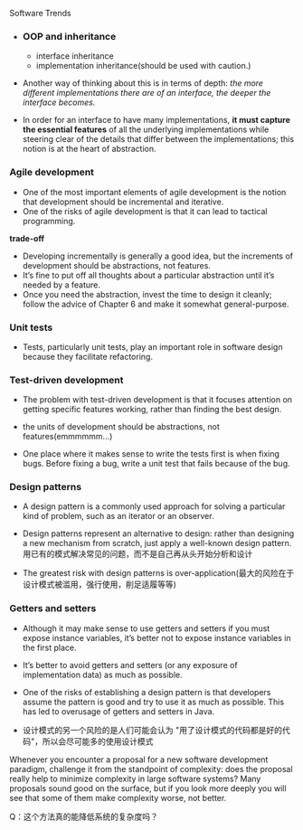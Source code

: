 Software Trends

+ ### OOP and inheritance
    + interface inheritance
    + implementation inheritance(should be used with caution.)

+ Another way of thinking about this is in terms of depth: *the more different implementations there are of an interface, the deeper the interface becomes.*
+ In order for an interface to have many implementations, **it must capture the essential features** of all the underlying implementations while steering clear of the details that differ between the implementations; this notion is at the heart of abstraction.


### Agile development

+ One of the most important elements of agile development is the notion that development should be incremental and iterative.
+ One of the risks of agile development is that it can lead to tactical programming.

**trade-off**
+ Developing incrementally is generally a good idea, but the increments of development should be abstractions, not features.
+ It’s fine to put off all thoughts about a particular abstraction until it’s needed by a feature.
+ Once you need the abstraction, invest the time to design it cleanly; follow the advice of Chapter 6 and make it somewhat general-purpose.

### Unit tests

+ Tests, particularly unit tests, play an important role in software design because they facilitate refactoring.

### Test-driven development

+ The problem with test-driven development is that it focuses attention on getting specific features working, rather than finding the best design.

+ the units of development should be abstractions, not features(emmmmmm...)

+ One place where it makes sense to write the tests first is when fixing bugs. Before fixing a bug, write a unit test that fails because of the bug.

### Design patterns

+ A design pattern is a commonly used approach for solving a particular kind of problem, such as an iterator or an observer.
+ Design patterns represent an alternative to design: rather than designing a new mechanism from scratch, just apply a well-known design pattern.
用已有的模式解决常见的问题，而不是自己再从头开始分析和设计

+ The greatest risk with design patterns is over-application(最大的风险在于 设计模式被滥用，强行使用，削足适履等等)

### Getters and setters

+ Although it may make sense to use getters and setters if you must expose instance variables, it’s better not to expose instance variables in the first place.
+ It’s better to avoid getters and setters (or any exposure of implementation data) as much as possible.

+ One of the risks of establishing a design pattern is that developers assume the pattern is good and try to use it as much as possible. This has led to overusage of getters and setters in Java.
+ 设计模式的另一个风险的是人们可能会认为 "用了设计模式的代码都是好的代码"，所以会尽可能多的使用设计模式


Whenever you encounter a proposal for a new software development paradigm, challenge it from the standpoint of complexity: does the proposal really help to minimize complexity in large software systems? Many proposals sound good on the surface, but if you look more deeply you will see that some of them make complexity worse, not better.

Q：这个方法真的能降低系统的复杂度吗？

